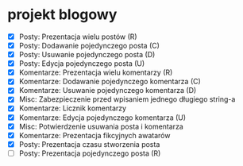# projekt blogowy

* [x] Posty: Prezentacja wielu postów (R)
* [x] Posty: Dodawanie pojedynczego posta (C)
* [x] Posty: Usuwanie pojedynczego posta (D)
* [x] Posty: Edycja pojedynczego posta (U)
* [x] Komentarze: Prezentacja wielu komentarzy (R)
* [x] Komentarze: Dodawanie pojedynczego komentarza (C)
* [x] Komentarze: Usuwanie pojedynczego komentarza (D)
* [x] Misc: Zabezpieczenie przed wpisaniem jednego długiego string-a
* [x] Komentarze: Licznik komentarzy
* [x] Komentarze: Edycja pojedynczego komentarza (U)
* [x] Misc: Potwierdzenie usuwania posta i komentarza
* [x] Komentarze: Prezentacja fikcyjnych awatarów
* [x] Posty: Prezentacja czasu stworzenia posta
* [ ] Posty: Prezentacja pojedynczego posta (R)
